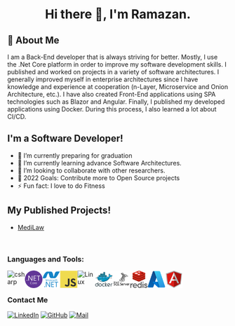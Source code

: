 <h1 align="center"> Hi there 👋, I'm Ramazan. </h1>

## 🚀 About Me 
   I am a Back-End developer that is always striving for better. Mostly, I use the .Net Core platform in order to improve my software development skills. I published  and  worked on projects in a variety of software architectures. I generally improved myself in enterprise architectures since I have knowledge and experience at cooperation (n-Layer, Microservice and Onion Architecture, etc.). I have also created Front-End applications using SPA technologies such as Blazor and Angular. Finally, I published my developed applications using Docker. During this process, I also learned a lot about CI/CD.
   
   
## I'm a Software Developer!
 
- 🔭 I’m currently preparing for graduation
- 🌱 I’m currently learning advance Software Architectures.
- 👯 I’m looking to collaborate with other researchers.
- 🥅 2022 Goals: Contribute more to Open Source projects
- ⚡ Fun fact: I love to do Fitness

## My Published Projects!
 
-  <a href="https://panel.emlakofisimden.com/">MediLaw </a>

<br />
 
### Languages and Tools:
<img align="left" alt="csharp" width="40px" src="https://upload.wikimedia.org/wikipedia/commons/thumb/0/0d/C_Sharp_wordmark.svg/240px-C_Sharp_wordmark.svg.png"/>
<img align="left" alt="DotNetCore" width="40px" src="https://github.com/devicons/devicon/blob/master/icons/dotnetcore/dotnetcore-original.svg"/>
<img align="left" alt="DotNet" width="40px" src="https://github.com/devicons/devicon/blob/master/icons/dot-net/dot-net-plain-wordmark.svg"/>
<img align="left" alt="JavaScript" width="40px" src="https://github.com/devicons/devicon/blob/master/icons/javascript/javascript-original.svg"/> 
<img align="left" alt="Linux" width="40px" src="https://upload.wikimedia.org/wikipedia/commons/thumb/3/35/Tux.svg/1200px-Tux.svg.png"/>
<img align="left" alt="Docker" width="40px" src="https://github.com/devicons/devicon/blob/master/icons/docker/docker-original-wordmark.svg"/>
<img align="left" alt="MicrosoftSql" width="40px" src="https://github.com/devicons/devicon/blob/master/icons/microsoftsqlserver/microsoftsqlserver-plain-wordmark.svg"/>
<img align="left" alt="Redis" width="40px" src="https://github.com/devicons/devicon/blob/master/icons/redis/redis-original-wordmark.svg"/>
<img align="left" alt="Azure" width="40px" src="https://github.com/devicons/devicon/blob/master/icons/azure/azure-original.svg"/>
<img align="left" alt="Angular" width="40px" src="https://github.com/devicons/devicon/blob/master/icons/angularjs/angularjs-original.svg"/>
 <br />
 <br />

### Contact Me
[![LinkedIn](https://img.shields.io/badge/linkedin-%230077B5.svg?style=for-the-badge&logo=linkedin&logoColor=white)](https://www.linkedin.com/in/ramazan-halid-5819851b4/)
[![GitHub](https://img.shields.io/badge/github-%23121011.svg?style=for-the-badge&logo=github&logoColor=white)](https://github.com/RamazanHalid/)
[![Mail](https://img.shields.io/badge/Gmail-D14836?style=for-the-badge&logo=gmail&logoColor=white)](mailto:ramazan.halid.35@gmail.com)
 
